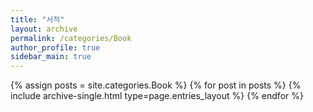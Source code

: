 ```yaml
---
title: "서적"
layout: archive
permalink: /categories/Book
author_profile: true
sidebar_main: true
---
```



{% assign posts = site.categories.Book %}
{% for post in posts %} {% include archive-single.html type=page.entries_layout %} {% endfor %}